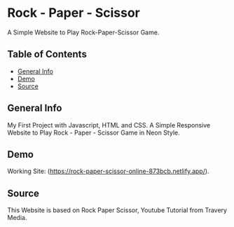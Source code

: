 # Rock - Paper - Scissor
A Simple Website to Play Rock-Paper-Scissor Game.

## Table of Contents
* [General Info](#general-info)
* [Demo](#demo)
* [Source](#source)

## General Info
My First Project with Javascript, HTML and CSS.
A Simple Responsive Website to Play Rock - Paper - Scissor Game in Neon Style.

## Demo
Working Site: (https://rock-paper-scissor-online-873bcb.netlify.app/).

## Source
This Website is based on Rock Paper Scissor, Youtube Tutorial from Travery Media.
